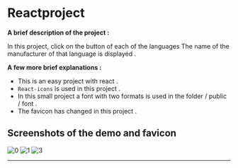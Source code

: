 # Reactproject
**A brief description of the project :**

In this project, click on the button of each of the languages
The name of the manufacturer of that language is displayed .

**A few more brief explanations :**

- This is an easy project with react .
- `React-icons` is used in this project .
- In this small project a font with two formats is used in the folder / public / font .
- The favicon has changed in this project .
## Screenshots of the demo and favicon

![0](https://user-images.githubusercontent.com/100797809/180575604-ac7988e1-e04a-47de-8009-45e466d75910.png)
![1](https://user-images.githubusercontent.com/100797809/180575611-a62d4662-0a79-4a86-b16b-7ceae5cef3c5.png)
![3](https://user-images.githubusercontent.com/100797809/180575619-77c0834c-e646-4371-8f1c-5fc18961f225.png)

---
